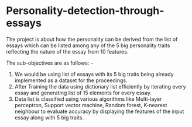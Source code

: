 # Personality-detection-through-essays

The project is about how the personality can be derived from the list of essays which can be listed among any of the 5 big personality traits reflecting the nature of the essay from 10 features.

The sub-objectives are as follows: -

  1. We would be using list of essays with its 5 big traits being already implemented as a dataset for the proceedings.
  2. After Training the data using dictionary list efficiently by iterating every essay and generating list of 15 elements for every essay.
  3. Data list is classified using various algorithms like Multi-layer perceptron, Support vector machine, Random forest, K-nearest neighbour to evaluate accuracy by displaying the features of the input essay along with 5 big traits.
  
  
